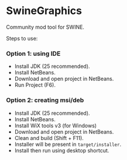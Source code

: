 # SwineGraphics

Community mod tool for SWINE.

Steps to use:

### Option 1: using IDE
- Install JDK (25 recommended).
- Install NetBeans.
- Download and open project in NetBeans.
- Run Project (F6).

### Option 2: creating msi/deb
- Install JDK (25 recommended).
- Install NetBeans.
- Install WiX tools v3 (for Windows)
- Download and open project in NetBeans.
- Clean and build (Shift + F11).
- Installer will be present in `target/installer`.
- Install then run using desktop shortcut.
